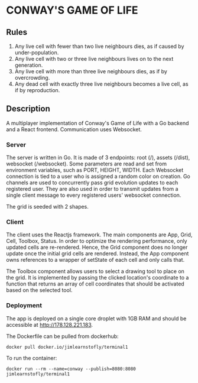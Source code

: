 # CONWAY'S GAME OF LIFE

## Rules

1. Any live cell with fewer than two live neighbours dies, as if caused by under-population.
2. Any live cell with two or three live neighbours lives on to the next generation.
3. Any live cell with more than three live neighbours dies, as if by overcrowding.
4. Any dead cell with exactly three live neighbours becomes a live cell, as if by reproduction.

## Description

A multiplayer implementation of Conway's Game of Life with a Go backend and a React frontend.  Communication uses Websocket.

### Server

The server is written in Go.  It is made of 3 endpoints: root (/), assets (/dist), websocket (/websocket).  Some parameters are read and set from environment variables, such as PORT, HEIGHT, WIDTH.  Each Websocket connection is tied to a user who is assigned a random color on creation.  Go channels are used to concurrently pass grid evolution updates to each registered user.  They are also used in order to transmit updates from a single client message to every registered users' websocket connection.

The grid is seeded with 2 shapes.

### Client

The client uses the Reactjs framework.  The main components are App, Grid, Cell, Toolbox, Status.  In order to optimize the rendering performance, only updated cells are re-rendered.  Hence, the Grid component does no longer update once the initial grid cells are rendered.  Instead, the App component owns references to a wrapper of setState of each cell and only calls that.

The Toolbox component allows users to select a drawing tool to place on the grid.  It is implemented by passing the clicked location's coordinate to a function that returns an array of cell coordinates that should be activated based on the selected tool.

### Deployment

The app is deployed on a single core droplet with 1GB RAM and should be accessible at http://178.128.221.183.

The Dockerfile can be pulled from dockerhub:

`docker pull docker.io/jimlearnstofly/terminal1`

To run the container:

`docker run --rm --name=conway --publish=8080:8080 jimlearnstofly/terminal1`

